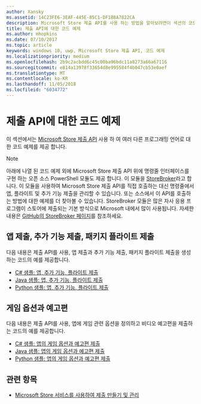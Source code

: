 ```yaml
---
author: Xansky
ms.assetid: 14C23FE6-3EAF-445E-85C1-DF188A7822CA
description: Microsoft Store 제출 API를 사용 하는 방법을 알아보려면이 섹션의 코드 예제를 사용 합니다.
title: 제출 API에 대한 코드 예제
ms.author: mhopkins
ms.date: 07/10/2017
ms.topic: article
keywords: windows 10, uwp, Microsoft Store 제출 API, 코드 예제
ms.localizationpriority: medium
ms.openlocfilehash: 2b9c2acbdd6c45c00ba96bdc11a8273a66a67116
ms.sourcegitcommit: e814a13978f33654d8e995584f4b047cb53e0aef
ms.translationtype: MT
ms.contentlocale: ko-KR
ms.lasthandoff: 11/05/2018
ms.locfileid: "6034772"
---
```

# <a name="code-examples-for-the-submission-api"></a>제출 API에 대한 코드 예제

이 섹션에서는 [Microsoft Store 제출 API](create-and-manage-submissions-using-windows-store-services.md) 사용 하 여 여러 다른 프로그래밍 언어로 대 한 코드 예제를 제공 합니다.

> [!NOTE]
> 아래에 나열 된 코드 예제 외에 Microsoft Store 제출 API 위에 명령줄 인터페이스를 구현 하는 오픈 소스 PowerShell 모듈도 제공 합니다. 이 모듈을 [StoreBroker](https://aka.ms/storebroker)라고 합니다. 이 모듈을 사용하여 Microsoft Store 제출 API를 직접 호출하는 대신 명령줄에서 앱, 플라이트 및 추가 기능 제출을 관리할 수 있습니다. 또는 소스에서 이 API를 호출하는 방법에 대한 예제를 더 찾아볼 수 있습니다. StoreBroker 모듈은 많은 자사 응용 프로그램이 스토어에 제출되는 기본 방식으로 Microsoft 내에서 많이 사용됩니다. 자세한 내용은 [GitHub의 StoreBroker 페이지](https://aka.ms/storebroker)를 참조하세요.

## <a name="app-submissions-add-on-submissions-and-package-flight-submissions"></a>앱 제출, 추가 기능 제출, 패키지 플라이트 제출

다음 내용은 제출 API를 사용, 앱 제출과 추가 기능 제출, 패키지 플라이트 제출을 생성하는 코드의 예를 제공합니다.

* [C# 샘플: 앱, 추가 기능, 플라이트 제출](csharp-code-examples-for-the-windows-store-submission-api.md)
* [Java 샘플: 앱, 추가 기능, 플라이트 제출](java-code-examples-for-the-windows-store-submission-api.md)
* [Python 샘플: 앱, 추가 기능, 플라이트 제출](python-code-examples-for-the-windows-store-submission-api.md)

## <a name="game-options-and-trailers"></a>게임 옵션과 예고편

다음 내용은 제출 API를 사용, 앱에 게임 관련 옵션을 정의하고 비디오 예고편을 제출하는 코드의 예를 제공합니다.

* [C# 샘플: 앱의 게임 옵션과 예고편 제출](csharp-code-examples-for-submissions-game-options-and-trailers.md)
* [Java 샘플: 앱의 게임 옵션과 예고편 제출](java-code-examples-for-submissions-game-options-and-trailers.md)
* [Python 샘플: 앱의 게임 옵션과 예고편 제출](python-code-examples-for-submissions-game-options-and-trailers.md)

## <a name="related-topics"></a>관련 항목

* [Microsoft Store 서비스를 사용하여 제출 만들기 및 관리](create-and-manage-submissions-using-windows-store-services.md)
